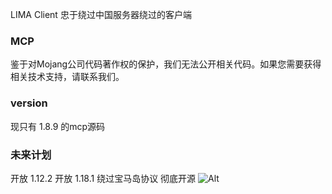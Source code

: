 LIMA Client 忠于绕过中国服务器绕过的客户端

### MCP
鉴于对Mojang公司代码著作权的保护，我们无法公开相关代码。如果您需要获得相关技术支持，请联系我们。

### version
现只有 1.8.9 的mcp源码

### 未来计划
开放 1.12.2
开放 1.18.1
绕过宝马岛协议
彻底开源
![Alt](https://repobeats.axiom.co/api/embed/be658d9d249686cf123074855d4339cdf7963dea.svg "Repobeats analytics image")
